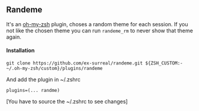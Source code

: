 ## Randeme

It's an [oh-my-zsh](https://github.com/robbyrussell/oh-my-zsh/) plugin, choses a random theme for each session. If you not like the chosen theme you can run `randeme_rm` to never show that theme again.

#### Installation

`git clone https://github.com/ex-surreal/randeme.git ${ZSH_CUSTOM:-~/.oh-my-zsh/custom}/plugins/randeme`

And add the plugin in ~/.zshrc

`plugins=(... randme)`

\[You have to source the ~/.zshrc to see changes\]
